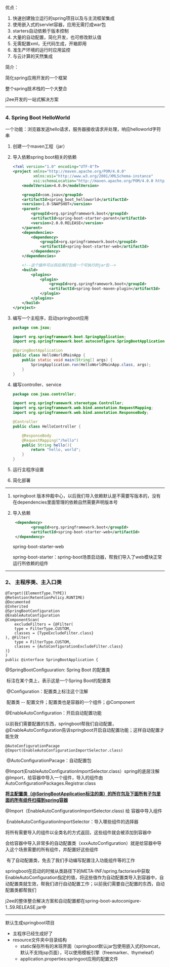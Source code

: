 优点：

1. 快速创建独立运行的spring项目以及与主流框架集成
2. 使用嵌入式的servlet容器，应用无需打成war包
3. starters自动依赖于版本控制
4. 大量的自动配置，简化开发，也可修改默认值
5. 无需配置xml，无代码生成，开箱即用
6. 准生产环境的运行时应用监控
7. 与云计算的天然集成

简介：

简化spring应用开发的一个框架

整个spring技术栈的一个大整合

j2ee开发的一站式解决方案

------

### 4. Spring Boot HelloWorld

一个功能：浏览器发送hello请求，服务器接收请求并处理，响应helloworld字符串

1. 创建一个maven工程（jar）

2. 导入依赖spring boot相关的依赖

   ```xml
   <?xml version="1.0" encoding="UTF-8"?>
   <project xmlns="http://maven.apache.org/POM/4.0.0"
            xmlns:xsi="http://www.w3.org/2001/XMLSchema-instance"
            xsi:schemaLocation="http://maven.apache.org/POM/4.0.0 http://maven.apache.org/xsd/maven-4.0.0.xsd">
       <modelVersion>4.0.0</modelVersion>
   
       <groupId>com.jxau</groupId>
       <artifactId>spring_boot_helloworld</artifactId>
       <version>1.0-SNAPSHOT</version>
       <parent>
           <groupId>org.springframework.boot</groupId>
           <artifactId>spring-boot-starter-parent</artifactId>
           <version>2.0.0.RELEASE</version>
       </parent>
       <dependencies>
           <dependency>
               <groupId>org.springframework.boot</groupId>
               <artifactId>spring-boot-starter-web</artifactId>
           </dependency>
       </dependencies>
   
       <!--这个插件可以将应用打包成一个可执行的jar包-->
       <build>
           <plugins>
               <plugin>
                   <groupId>org.springframework.boot</groupId>
                   <artifactId>spring-boot-maven-plugin</artifactId>
               </plugin>
           </plugins>
       </build>
   </project>
   ```

3. 编写一个主程序，启动springboot应用

   ```java
   package com.jxau;
   
   import org.springframework.boot.SpringApplication;
   import org.springframework.boot.autoconfigure.SpringBootApplication;
   
   @SpringBootApplication
   public class HelloWorldMainApp {
       public static void main(String[] args) {
           SpringApplication.run(HelloWorldMainApp.class, args);
       }
   }
   
   ```

4. 编写controller、service

   ```java
   package com.jxau.controller;
   
   import org.springframework.stereotype.Controller;
   import org.springframework.web.bind.annotation.RequestMapping;
   import org.springframework.web.bind.annotation.ResponseBody;
   
   @Controller
   public class HelloController {
   
       @ResponseBody
       @RequestMapping("/hello")
       public String hello(){
           return "hello, world";
       }
   }
   ```

5. 运行主程序设置

6. 简化部署

---

1. springboot 版本仲裁中心，以后我们导入依赖默认是不需要写版本的，没有在dependencies里面管理的依赖自然需要声明版本号

2. 导入依赖

   ```xml
    <dependency>
           <groupId>org.springframework.boot</groupId>
           <artifactId>spring-boot-starter-web</artifactId>
    </dependency>
   ```

   spring-boot-starter-web

   spring-boot-starter：spring-boot场景启动器，帮我们导入了web模块正常运行所依赖的组件	

---

### 2、 主程序类、主入口类

```
@Target({ElementType.TYPE})
@Retention(RetentionPolicy.RUNTIME)
@Documented
@Inherited
@SpringBootConfiguration
@EnableAutoConfiguration
@ComponentScan(
    excludeFilters = {@Filter(
    type = FilterType.CUSTOM,
    classes = {TypeExcludeFilter.class}
), @Filter(
    type = FilterType.CUSTOM,
    classes = {AutoConfigurationExcludeFilter.class}
)}
)
public @interface SpringBootApplication {
```

@SpringBootConfiguuration: Spring Boot 的配置类

​	标注在某个类上，表示这是一个Spring Boot的配置类

​	@Configuration：配置类上标注这个注解

​		配置类 -- 配置文件；配置类也是容器的一个组件；@Component

@EnableAutoConfiguration：开启自动配置功能

​		以前我们需要配置的东西，springboot帮我们自动配置，@EnableAutoConfiguration告诉springboot开启自动配置功能；这样自动配置才能生效

```
@AutoConfigurationPacage
@Import(EnableAutoConfigurationImportSelector.class)
```

​		@AutoConfigurationPacage：自动配置包

​		@Import(EnableAutoConfigurationImportSelector.class）spring的底层注解@Import，给容器中导入一个组件，导入的组件由AutoConfigurationPackages.Registrar.class

**<u>将主配置类（@SpringBootApplication标注的类）的所在包及下面所有子包里面的所有组件扫描到spring容器</u>**

@Import（EnableAutoConfigurationImportSelector.class) 给 容器中导入组件

​	EnableAutoConfigurationImportSelector：导入哪些组件的选择器

​	将所有需要导入的组件以全类名的方式返回，这些组件就会被添加到容器中

​	会给容器中导入非常多的自动配置类（xxxAutoConfiguration）就是给容器中导入这个场景需要的所有组件，并配置好这些组件

​	有了自动配置类，免去了我们手动编写配置注入功能组件等的工作

​	springboot在启动的时候从类路径下的META-INF/spring.factories中获取EnableAutoConfiguration指定的值，将这些值作为自动配置类导入到容器中，自动配置类就生效，帮我们进行自动配置工作；以前我们需要自己配置的东西，自动配置类都帮我们

j2ee的整体整合解决方案和自动配置都在spring-boot-autoconigure-1..59.RELEASE.jar中



---

默认生成springboot项目

* 主程序已经生成好了
* resource文件夹中目录结构
  * static保存所有的末班界面（springboot默认jar包使用嵌入式的tomcat， 默认不支持jsp页面），可以使用模板引擎（freemarker、thymeleaf）
  * application.properties:springoot应用的配置文件

